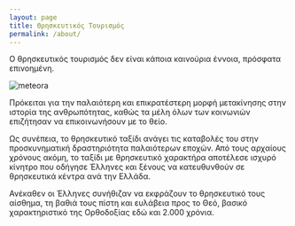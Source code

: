 ```yaml
---
layout: page
title: Θρησκευτικός Τουρισμός
permalink: /about/
---
```


Ο θρησκευτικός τουρισμός δεν είναι κάποια καινούρια έννοια, πρόσφατα επινοημένη. 

![meteora](../assets/img/meteora.jpeg)

Πρόκειται για την παλαιότερη και επικρατέστερη μορφή μετακίνησης στην ιστορία της ανθρωπότητας, καθώς τα μέλη όλων των κοινωνιών επιζήτησαν να επικοινωνήσουν με το θείο.

Ως συνέπεια, το θρησκευτικό ταξίδι ανάγει τις καταβολές του στην προσκυνηματική δραστηριότητα παλαιότερων εποχών. Από τους αρχαίους χρόνους ακόμη, το ταξίδι με θρησκευτικό χαρακτήρα αποτέλεσε ισχυρό κίνητρο που οδήγησε Έλληνες και ξένους να κατευθυνθούν σε θρησκευτικά κέντρα ανά την Ελλάδα.

Ανέκαθεν οι Έλληνες συνήθιζαν να εκφράζουν το θρησκευτικό τους αίσθημα, τη βαθιά τους πίστη και ευλάβεια προς το Θεό, βασικό χαρακτηριστικό της Ορθοδοξίας εδώ και 2.000 χρόνια.
